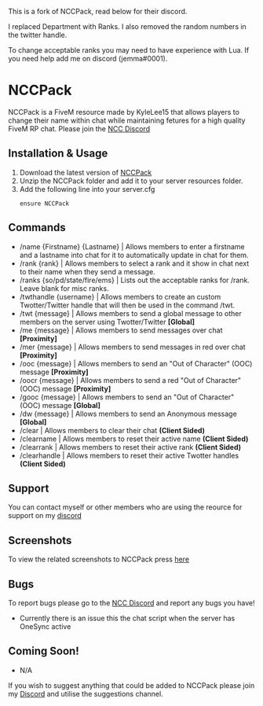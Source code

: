 This is a fork of NCCPack, read below for their discord.

I replaced Department with Ranks.
I also removed the random numbers in the twitter handle.

To change acceptable ranks you may need to have experience with Lua.  If you need help add me on discord (jemma#0001). 


# NCCPack
NCCPack is a FiveM resource made by KyleLee15 that allows players to change their name within chat while maintaining fetures for a high quality FiveM RP chat. Please join the  [NCC Discord](https://discord.gg/hUsxsuRyH6)




## Installation & Usage
1. Download the latest version of [NCCPack](https://github.com/KaraTheNeko/NCCPack/releases/tag/1.0.0)
2. Unzip the NCCPack folder and add it to your server resources folder.
3. Add the following line into your server.cfg
   ```
   ensure NCCPack
   ```
## Commands
* /name {Firstname} {Lastname} | Allows members to enter a firstname and a lastname into chat for it to automatically update in chat for them.
* /rank {rank} | Allows members to select a rank and it show in chat next to their name when they send a message.
* /ranks {so/pd/state/fire/ems} | Lists out the acceptable ranks for /rank.  Leave blank for misc ranks.
* /twthandle {username} | Allows members to create an custom Twotter/Twitter handle that will then be used in the command /twt.
* /twt {message} | Allows members to send a global message to other members on the server using Twotter/Twitter **[Global]**
* /me {message} | Allows members to send messages over chat **[Proximity]**
* /mer {message} | Allows members to send messages in red over chat **[Proximity]**
* /ooc {message} | Allows members to send an "Out of Character" (OOC) message **[Proximity]**
* /oocr {message} | Allows members to send a red "Out of Character" (OOC) message **[Proximity]**
* /gooc {message} | Allows members to send an "Out of Character" (OOC) message **[Global]**
* /dw {message} | Allows members to send an Anonymous message **[Global]**
* /clear | Allows members to clear their chat **(Client Sided)**
* /clearname | Allows members to reset their active name **(Client Sided)**
* /clearrank | Allows members to reset their active rank **(Client Sided)**
* /clearhandle | Allows members to reset their active Twotter handles **(Client Sided)**

## Support
You can contact myself or other members who are using the reource for support on my [discord](https://discord.gg/hUsxsuRyH6)

## Screenshots
To view the related screenshots to NCCPack press [here](https://imgur.com/a/LFOKlgw)


## Bugs
To report bugs please go to the [NCC Discord](https://discord.gg/hUsxsuRyH6) and report any bugs you have!
* Currently there is an issue this the chat script when the server has OneSync active 


## Coming Soon!
* N/A

If you wish to suggest anything that could be added to NCCPack please join my [Discord](https://discord.gg/hUsxsuRyH6) and utilise the suggestions channel.
